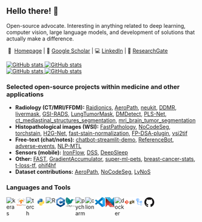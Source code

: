 ## Hello there! :wave:
Open-source advocate. Interesting in anything related to deep learning, computer vision, large language models, and development of solutions that actually make a difference.

&nbsp;🏡 &nbsp;[Homepage](https://andreped.dev/)&nbsp;|&nbsp;📖&nbsp;[Google Scholar](https://scholar.google.com/citations?user=U20zUHQAAAAJ&hl=no&oi=sra)&nbsp;|&nbsp;💻&nbsp;[LinkedIn](https://www.linkedin.com/in/andr%C3%A9-pedersen/)&nbsp;|&nbsp;🧙‍&nbsp;[ResearchGate](https://www.researchgate.net/profile/Andre-Pedersen)&nbsp;

<!---
![](http://github-profile-summary-cards.vercel.app/api/cards/stats?username=andreped&show_icons=true&include_all_commits=true&count_private=true&role=OWNER,ORGANIZATION_MEMBER,COLLABORATOR&theme=transparent)
![](http://github-profile-summary-cards.vercel.app/api/cards/stats?username=andreped&show_icons=true&include_all_commits=true&count_private=true&role=OWNER,ORGANIZATION_MEMBER,COLLABORATOR&theme=transparent)
![](http://github-profile-summary-cards.vercel.app/api/cards/repos-per-language?username=andreped&theme=transparent)
-->

<!---
I'm a Research Scientist at [SINTEF Medical Image Analysis](https://www.sintef.no/en/digital/departments-new/department-of-health-research/) and PhD Candidate at the [Department of Clinical and Molecular Medicine](https://www.ntnu.edu/ikom) at [NTNU](https://www.ntnu.edu/). My research include machine learning, image analysis, software development, and computational statistics in the field of medicine. The data types range from 3D MRI images, gigapixel histopathological images, bronchoscopy videos, free text, and recently mobile sensor data. I'm an open-source advocate, with keen interest in accelerating research and development by making all my research and implementations as public and easily interpretable as possible. More information about my research and teaching can be found on my [personal website](https://andreped.github.io/). Below are listed some projects I have been involved in, either lead or participating/contributing.

-->

<!-- Light Mode -->
<div align="left">
  <a href="https://github.com/anuraghazra/github-readme-stats#gh-light-mode-only">
    <img height=220 src="https://github-readme-stats-git-masterrstaa-rickstaa.vercel.app/api?username=andreped&show_icons=true&line_height=28&hide_border=false&card_width=347&include_all_commits=true&role=owner,collaborator&show=reviews,discussions_answered&rank_icon=percentile&exclude_repo=github-readme-stats&theme=transparent#gh-light-mode-only" alt="GitHub stats" />
    <img height=220 src="https://github-readme-stats.vercel.app/api/top-langs/?username=andreped&layout=compact&langs_count=12&theme=transparent&size_weight=0.7&count_weight=0.3" alt="GitHub stats" />
  </a>
</div>

<!-- Dark Mode -->
<div align="left">
  <a href="https://github.com/anuraghazra/github-readme-stats#gh-dark-mode-only">
    <img height=220 src="https://github-readme-stats-git-masterrstaa-rickstaa.vercel.app/api?username=andreped&show_icons=true&line_height=28&hide_border=false&card_width=347&include_all_commits=true&role=owner,collaborator&show=reviews,discussions_answered&rank_icon=percentile&exclude_repo=github-readme-stats&theme=transparent&bg_color=000000#gh-dark-mode-only" alt="GitHub stats" />
    <img height=220 src="https://github-readme-stats.vercel.app/api/top-langs/?username=andreped&layout=compact&langs_count=12&theme=dark&bg_color=000000#gh-dark-mode-only&size_weight=0.7&count_weight=0.3" alt="GitHub stats" />
  </a>
</a>
</div>


### Selected open-source projects within medicine and other applications
- **Radiology (CT/MRI/FFDM):** [Raidionics](https://github.com/dbouget/Raidionics), [AeroPath](https://github.com/raidionics/AeroPath), [neukit](https://github.com/andreped/neukit), [DDMR](https://github.com/jpdefrutos/DDMR), [livermask](https://github.com/andreped/livermask), [GSI-RADS](https://github.com/SINTEFMedtek/GSI-RADS), [LungTumorMask](https://github.com/VemundFredriksen/LungTumorMask), [DMDetect](https://github.com/andreped/DMDetect), [PLS-Net](https://github.com/andreped/PLS-Net), [ct_mediastinal_structures_segmentation](https://github.com/dbouget/ct_mediastinal_structures_segmentation), [mri_brain_tumor_segmentation](https://github.com/dbouget/mri_brain_tumor_segmentation)
- **Histopathological images (WSI):** [FastPathology](https://github.com/AICAN-Research/FAST-Pathology), [NoCodeSeg](https://github.com/andreped/NoCodeSeg), [torchstain](https://github.com/EIDOSLAB/torchstain), [H2G-Net](https://github.com/andreped/H2G-Net), [fast-stain-normalization](https://github.com/andreped/fast-stain-normalization), [FP-DSA-plugin](https://github.com/andreped/FP-dsa-plugin), [vsi2tif](https://github.com/andreped/vsi2tif)
- **Free-text (chat/notes):** [chatbot-streamlit-demo](https://github.com/andreped/chatbot-streamlit-demo), [ReferenceBot](https://github.com/andreped/ReferenceBot), [adverse-events](https://github.com/andreped/adverse-events), [NLP-MTL](https://github.com/andreped/NLP-MTL)
- **Sensors (mobile):** [IronFlow](https://github.com/andreped/IronFlow), [DSS](https://github.com/andreped/DSS), [DeepSleep](https://github.com/andreped/DeepSleep)
- **Other:** [FAST](https://github.com/smistad/FAST), [GradientAccumulator](https://github.com/andreped/GradientAccumulator), [super-ml-pets](https://github.com/andreped/super-ml-pets), [breast-cancer-stats](https://github.com/andreped/breast-cancer-stats), [t-loss-tf](https://github.com/andreped/t-loss-tf), [ohif4hf](https://github.com/andreped/ohif4hf)
- **Dataset contributions:** [AeroPath](https://github.com/raidionics/AeroPath), [NoCodeSeg](https://github.com/andreped/NoCodeSeg), [LyNoS](https://github.com/raidionics/LyNoS)

### Languages and Tools

<div class="row">
<img align="left" alt="keras" width="26px" src="https://upload.wikimedia.org/wikipedia/commons/thumb/a/ae/Keras_logo.svg/1200px-Keras_logo.svg.png" />
<img align="left" alt="tensorflow" width="26px" src="https://raw.githubusercontent.com/github/explore/80688e429a7d4ef2fca1e82350fe8e3517d3494d/topics/tensorflow/tensorflow.png" />
<img align="left" alt="torch" width="26px" src="https://pytorch.org/assets/images/pytorch-logo.png" />
<img align="left" alt="python" width="26px" src="https://raw.githubusercontent.com/github/explore/80688e429a7d4ef2fca1e82350fe8e3517d3494d/topics/python/python.png" />
<img align="left" alt="R" width="26px" src="https://raw.githubusercontent.com/jmnote/z-icons/master/svg/r.svg" />
<img align="left" alt="Cpp" width="26px" src="https://github.com/devicons/devicon/blob/master/icons/cplusplus/cplusplus-original.svg" />
<img align="left" alt="latex" width="26px" src="https://raw.githubusercontent.com/github/explore/80688e429a7d4ef2fca1e82350fe8e3517d3494d/topics/latex/latex.png" />
<img align="left" alt="pycharm" width="26px" src="https://upload.wikimedia.org/wikipedia/commons/thumb/1/1d/PyCharm_Icon.svg/768px-PyCharm_Icon.svg.png" />
<img align="left" alt="clion" width="26px" src="https://resources.jetbrains.com/storage/products/clion/img/meta/clion_logo_300x300.png" />
<img align="left" alt="Visual Studio Code" width="26px" src="https://raw.githubusercontent.com/github/explore/80688e429a7d4ef2fca1e82350fe8e3517d3494d/topics/visual-studio-code/visual-studio-code.png" />
<img align="left" alt="nsis" width="26px" src="https://raw.githubusercontent.com/idleberg/nsis-logo/master/preview.png" />
<img align="left" alt="docker" width="26px" src="https://cdn4.iconfinder.com/data/icons/logos-and-brands/512/97_Docker_logo_logos-512.png" />
<img align="left" alt="Git" width="26px" src="https://raw.githubusercontent.com/github/explore/80688e429a7d4ef2fca1e82350fe8e3517d3494d/topics/git/git.png" />
<img align="left" alt="Actions" width="26px" src="https://raw.githubusercontent.com/github/explore/2c7e603b797535e5ad8b4beb575ab3b7354666e1/topics/actions/actions.png" />
<img align="left" alt="GitHub" width="26px" src="https://raw.githubusercontent.com/github/explore/78df643247d429f6cc873026c0622819ad797942/topics/github/github.png" />
</div>

